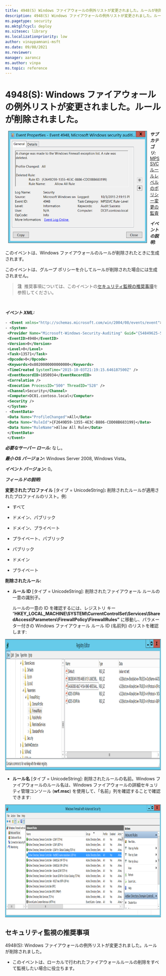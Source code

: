 ```yaml
---
title: 4948(S) Windows ファイアウォールの例外リストが変更されました。ルールが削除されました。
description: 4948(S) Windows ファイアウォールの例外リストが変更されました。ルールが削除されました。
ms.pagetype: security
ms.mktglfcycl: deploy
ms.sitesec: library
ms.localizationpriority: low
author: vinaypamnani-msft
ms.date: 09/08/2021
ms.reviewer: 
manager: aaroncz
ms.author: vinpa
ms.topic: reference
---
```


# 4948(S): Windows ファイアウォールの例外リストが変更されました。ルールが削除されました。


<img src="images/event-4948.png" alt="Event 4948 illustration" width="449" height="361" hspace="10" align="left" />

***サブカテゴリ:***&nbsp;[MPSSVC ルールレベルのポリシー変更の監査](audit-mpssvc-rule-level-policy-change.md)

***イベントの説明:***

このイベントは、Windows ファイアウォールのルールが削除されたときに生成されます。

このイベントは、グループ ポリシーを介してルールが削除された場合には生成されません。

> **注**&nbsp;&nbsp;推奨事項については、このイベントの[セキュリティ監視の推奨事項](#security-monitoring-recommendations)を参照してください。

<br clear="all">

***イベント XML:***
```xml
- <Event xmlns="http://schemas.microsoft.com/win/2004/08/events/event">
- <System>
 <Provider Name="Microsoft-Windows-Security-Auditing" Guid="{54849625-5478-4994-A5BA-3E3B0328C30D}" /> 
 <EventID>4948</EventID> 
 <Version>0</Version> 
 <Level>0</Level> 
 <Task>13571</Task> 
 <Opcode>0</Opcode> 
 <Keywords>0x8020000000000000</Keywords> 
 <TimeCreated SystemTime="2015-10-03T21:19:15.646187500Z" /> 
 <EventRecordID>1050934</EventRecordID> 
 <Correlation /> 
 <Execution ProcessID="500" ThreadID="528" /> 
 <Channel>Security</Channel> 
 <Computer>DC01.contoso.local</Computer> 
 <Security /> 
 </System>
- <EventData>
 <Data Name="ProfileChanged">All</Data> 
 <Data Name="RuleId">{F2649D59-1355-4E3C-B886-CDD08B683199}</Data> 
 <Data Name="RuleName">Allow All Rule</Data> 
 </EventData>
 </Event>

```

***必要なサーバー ロール:*** なし。

***最小 OS バージョン:*** Windows Server 2008, Windows Vista。

***イベント バージョン:*** 0。

***フィールドの説明:***

**変更されたプロファイル** \[タイプ = UnicodeString\]**:** 削除されたルールが適用されたプロファイルのリスト。例:

-   すべて

-   ドメイン、パブリック

-   ドメイン、プライベート

-   プライベート、パブリック

-   パブリック

-   ドメイン

-   プライベート

**削除されたルール:**

-   **ルール ID** \[タイプ = UnicodeString\]: 削除されたファイアウォール ルールの一意の識別子。

    ルールの一意の ID を確認するには、レジストリ キー “**HKEY\_LOCAL\_MACHINE\\SYSTEM\\CurrentControlSet\\Services\\SharedAccess\\Parameters\\FirewallPolicy\\FirewallRules”** に移動し、パラメーター付きの Windows ファイアウォール ルール ID (名前列) のリストを確認します:

<img src="images/registry-editor-firewallrules.png" alt="Registry Editor FirewallRules key illustration" width="1412" height="422" />

-   **ルール名** \[タイプ = UnicodeString\]: 削除されたルールの名前。Windows ファイアウォールのルール名は、Windows ファイアウォールの詳細セキュリティ管理コンソール (**wf.msc**) を使用して、「名前」列を確認することで確認できます:

<img src="images/windows-firewall-with-advanced-security.png" alt="Windows Firewall with Advanced Security illustration" width="1082" height="363" />

## セキュリティ監視の推奨事項

4948(S): Windows ファイアウォールの例外リストが変更されました。ルールが削除されました。

-   このイベントは、ローカルで行われたファイアウォールルールの削除をすべて監視したい場合に役立ちます。
